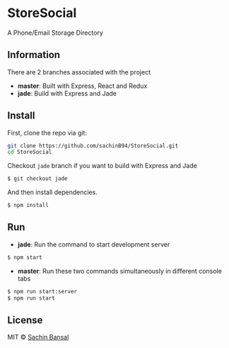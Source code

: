 # StoreSocial

A Phone/Email Storage Directory

## Information

There are 2 branches associated with the project

* **master**: Built with Express, React and Redux
* **jade**: Build with Express and Jade

## Install

First, clone the repo via git:

```bash
git clone https://github.com/sachinB94/StoreSocial.git
cd StoreSocial
```

Checkout `jade` branch if you want to build with Express and Jade

```bash
$ git checkout jade
```

And then install dependencies.

```bash
$ npm install
```

## Run

* **jade**: Run the command to start development server

```bash
$ npm start
```

* **master**: Run these two commands simultaneously in different console tabs

```bash
$ npm run start:server
$ npm run start
```

## License
MIT © [Sachin Bansal](https://github.com/sachinb94)
